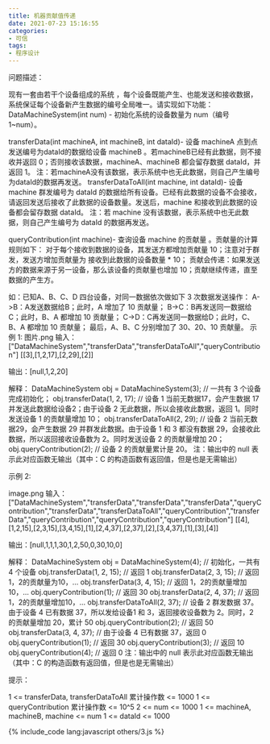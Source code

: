 ```yaml
---
title: 机器贡献值传递
date: 2021-07-23 15:16:55
categories:
- 可信
tags:
- 程序设计
---
```


问题描述：

现有一套由若干个设备组成的系统 ，每个设备既能产生、也能发送和接收数据，系统保证每个设备新产生数据的编号全局唯一。请实现如下功能：
DataMachineSystem(int num) - 初始化系统的设备数量为 num（编号 1~num）。

transferData(int machineA, int machineB, int dataId)- 设备 machineA 点到点发送编号为dataId的数据给设备 machineB 。若machineB已经有此数据，则不接收并返回 0；否则接收该数据，machineA、machineB 都会留存数据 dataId，并返回 1。
注：若machineA没有该数据，表示系统中也无此数据，则自己产生编号为dataId的数据再发送。
transferDataToAll(int machine, int dataId)- 设备 machine 群发编号为 dataId 的数据给所有设备。已经有此数据的设备不会接收，请返回发送后接收了此数据的设备数量。发送后，machine 和接收到此数据的设备都会留存数据 dataId。
注：若 machine 没有该数据，表示系统中也无此数据，则自己产生编号为 dataId 的数据再发送。

queryContribution(int machine)- 查询设备 machine 的贡献量 。贡献量的计算规则如下：
对于每个接收到数据的设备，其发送方都增加贡献量 10；注意对于群发，发送方增加贡献量为 接收到此数据的设备数量 * 10；
贡献会传递：如果发送方的数据来源于另一设备，那么该设备的贡献量也增加 10；贡献继续传递，直至数据的产生方。

如：已知A、B、C、D 四台设备，对同一数据依次做如下 3 次数据发送操作：
A->B：A发送数据给B；此时，A 增加了 10 贡献量；
B->C：B再发送同一数据给C；此时，B、A 都增加 10 贡献量；
C->D：C再发送同一数据给D；此时，C、B、A 都增加 10 贡献量；
最后，A、B、C 分别增加了 30、20、10 贡献量。
示例 1:
图片.png
输入：
["DataMachineSystem","transferData","transferDataToAll","queryContribution"]
[[3],[1,2,17],[2,29],[2]]

输出：[null,1,2,20]

解释：
DataMachineSystem obj = DataMachineSystem(3); // 一共有 3 个设备完成初始化；
obj.transferData(1, 2, 17); // 设备 1 当前无数据17，会产生数据 17 并发送此数据给设备2；由于设备 2 无此数据，所以会接收此数据，返回 1。同时发送设备 1 的贡献量增加 10；
obj.transferDataToAll(2, 29); // 设备 2 当前无数据29，会产生数据 29 并群发此数据。由于设备 1 和 3 都没有数据 29，会接收此数据，所以返回接收设备数为 2。同时发送设备 2 的贡献量增加 20；
obj.queryContribution(2); // 设备 2 的贡献量累计是 20。
注：输出中的 null 表示此对应函数无输出（其中：C 的构造函数有返回值，但是也是无需输出）

示例 2:

image.png
输入：
["DataMachineSystem","transferData","transferData","transferData","queryContribution","transferData","transferDataToAll","queryContribution","transferData","queryContribution","queryContribution","queryContribution"]
[[4],[1,2,15],[2,3,15],[3,4,15],[1],[2,4,37],[2,37],[2],[3,4,37],[1],[3],[4]]

输出：[null,1,1,1,30,1,2,50,0,30,10,0]

解释：
DataMachineSystem obj = DataMachineSystem(4); // 初始化，一共有 4 个设备
obj.transferData(1, 2, 15); // 返回 1
obj.transferData(2, 3, 15); // 返回 1，2的贡献量为10，...
obj.transferData(3, 4, 15); // 返回 1，2的贡献量增加10，...
obj.queryContribution(1); // 返回 30
obj.transferData(2, 4, 37); // 返回 1，2的贡献量增加10，...
obj.transferDataToAll(2, 37); // 设备 2 群发数据 37。由于设备 4 已有数据 37，所以发给设备1 和 3，返回接收设备数为 2。同时，2 的贡献量增加 20，累计 50
obj.queryContribution(2); // 返回 50
obj.transferData(3, 4, 37); // 由于设备 4 已有数据 37，返回 0
obj.queryContribution(1); // 返回 30
obj.queryContribution(3); // 返回 10
obj.queryContribution(4); // 返回 0
注：输出中的 null 表示此对应函数无输出（其中：C 的构造函数有返回值，但是也是无需输出）

提示：

1 <= transferData, transferDataToAll 累计操作数 <= 1000
1 <= queryContribution 累计操作数 <= 10^5
2 <= num <= 1000
1 <= machineA, machineB, machine <= num
1 <= dataId <= 1000

{% include_code lang:javascript others/3.js %}